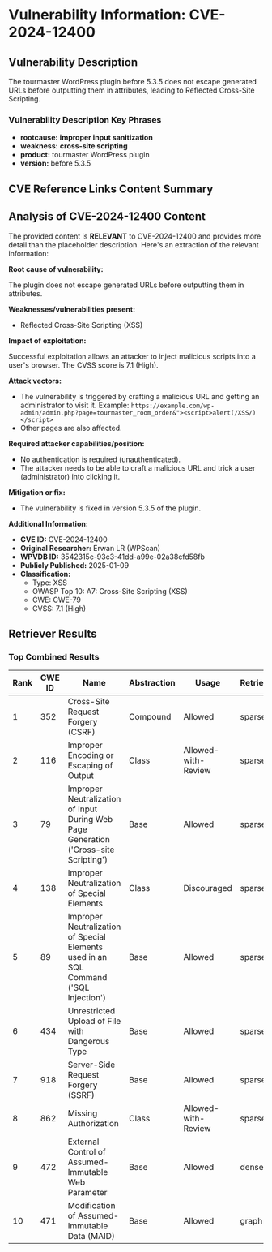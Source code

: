 # Vulnerability Information: CVE-2024-12400

## Vulnerability Description
The tourmaster WordPress plugin before 5.3.5 does not escape generated URLs before outputting them in attributes, leading to Reflected Cross-Site Scripting.

### Vulnerability Description Key Phrases
- **rootcause:** **improper input sanitization**
- **weakness:** **cross-site scripting**
- **product:** tourmaster WordPress plugin
- **version:** before 5.3.5

## CVE Reference Links Content Summary
## Analysis of CVE-2024-12400 Content

The provided content is **RELEVANT** to CVE-2024-12400 and provides more detail than the placeholder description. Here's an extraction of the relevant information:

**Root cause of vulnerability:**

The plugin does not escape generated URLs before outputting them in attributes.

**Weaknesses/vulnerabilities present:**

*   Reflected Cross-Site Scripting (XSS)

**Impact of exploitation:**

Successful exploitation allows an attacker to inject malicious scripts into a user's browser. The CVSS score is 7.1 (High).

**Attack vectors:**

*   The vulnerability is triggered by crafting a malicious URL and getting an administrator to visit it. Example: `https://example.com/wp-admin/admin.php?page=tourmaster_room_order&"><script>alert(/XSS/)</script>`
*   Other pages are also affected.

**Required attacker capabilities/position:**

*   No authentication is required (unauthenticated).
*   The attacker needs to be able to craft a malicious URL and trick a user (administrator) into clicking it.

**Mitigation or fix:**

*   The vulnerability is fixed in version 5.3.5 of the plugin.

**Additional Information:**

*   **CVE ID:** CVE-2024-12400
*   **Original Researcher:** Erwan LR (WPScan)
*   **WPVDB ID:** 3542315c-93c3-41dd-a99e-02a38cfd58fb
*   **Publicly Published:** 2025-01-09
*   **Classification:**
    *   Type: XSS
    *   OWASP Top 10: A7: Cross-Site Scripting (XSS)
    *   CWE: CWE-79
    *   CVSS: 7.1 (High)

## Retriever Results

### Top Combined Results

| Rank | CWE ID | Name | Abstraction | Usage  | Retrievers | Individual Scores |
|------|--------|------|-------------|-------|------------|-------------------|
| 1 | 352 | Cross-Site Request Forgery (CSRF) | Compound | Allowed | sparse | 0.251 |
| 2 | 116 | Improper Encoding or Escaping of Output | Class | Allowed-with-Review | sparse | 0.214 |
| 3 | 79 | Improper Neutralization of Input During Web Page Generation ('Cross-site Scripting') | Base | Allowed | sparse | 0.203 |
| 4 | 138 | Improper Neutralization of Special Elements | Class | Discouraged | sparse | 0.172 |
| 5 | 89 | Improper Neutralization of Special Elements used in an SQL Command ('SQL Injection') | Base | Allowed | sparse | 0.166 |
| 6 | 434 | Unrestricted Upload of File with Dangerous Type | Base | Allowed | sparse | 0.160 |
| 7 | 918 | Server-Side Request Forgery (SSRF) | Base | Allowed | sparse | 0.155 |
| 8 | 862 | Missing Authorization | Class | Allowed-with-Review | sparse | 0.153 |
| 9 | 472 | External Control of Assumed-Immutable Web Parameter | Base | Allowed | dense | 0.510 |
| 10 | 471 | Modification of Assumed-Immutable Data (MAID) | Base | Allowed | graph | 0.003 |

